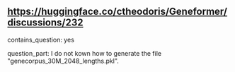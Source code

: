 ## https://huggingface.co/ctheodoris/Geneformer/discussions/232

contains_question: yes

question_part: I do not kown how to generate the file "genecorpus_30M_2048_lengths.pkl".